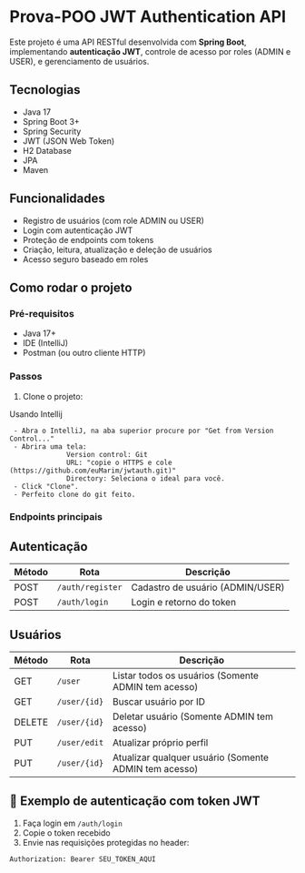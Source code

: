# Prova-POO JWT Authentication API

Este projeto é uma API RESTful desenvolvida com **Spring Boot**, implementando **autenticação JWT**, controle de acesso por roles (ADMIN e USER), e gerenciamento de usuários.

## Tecnologias

- Java 17
- Spring Boot 3+
- Spring Security
- JWT (JSON Web Token)
- H2 Database
- JPA
- Maven

## Funcionalidades

- Registro de usuários (com role ADMIN ou USER)
- Login com autenticação JWT
- Proteção de endpoints com tokens
- Criação, leitura, atualização e deleção de usuários
- Acesso seguro baseado em roles

## Como rodar o projeto

### Pré-requisitos

- Java 17+
- IDE (IntelliJ)
- Postman (ou outro cliente HTTP)

### Passos

1. Clone o projeto:

Usando Intellij
```
 - Abra o IntelliJ, na aba superior procure por "Get from Version Control..."
 - Abrira uma tela:
              Version control: Git
              URL: "copie o HTTPS e cole  (https://github.com/euMarim/jwtauth.git)"
              Directory: Seleciona o ideal para você.
 - Click "Clone".
 - Perfeito clone do git feito.
```
### Endpoints principais

## Autenticação
| Método | Rota             | Descrição         |
|--------|------------------|-------------------|
| POST   | `/auth/register` | Cadastro de usuário (ADMIN/USER) |
| POST   | `/auth/login`    | Login e retorno do token |

## Usuários
| Método | Rota              | Descrição                |
|--------|-------------------|--------------------------|
| GET    | `/user`           | Listar todos os usuários (Somente ADMIN tem acesso) |
| GET    | `/user/{id}`      | Buscar usuário por ID    |
| DELETE | `/user/{id}`      | Deletar usuário (Somente ADMIN tem acesso)  |
| PUT    | `/user/edit`      | Atualizar próprio perfil |
| PUT    | `/user/{id}`      | Atualizar qualquer usuário (Somente ADMIN tem acesso) |

## 🪪 Exemplo de autenticação com token JWT

1. Faça login em `/auth/login`
2. Copie o token recebido
3. Envie nas requisições protegidas no header:

```
Authorization: Bearer SEU_TOKEN_AQUI
